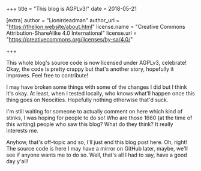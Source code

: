 +++
title = "This blog is AGPLv3!"
date = 2018-05-21

[extra]
author = "Lionirdeadman"
author_url = "https://thelion.website/about.html"
license.name = "Creative Commons Attribution-ShareAlike 4.0 International"
license.url = "https://creativecommons.org/licenses/by-sa/4.0/"

+++

This whole blog's source code is now licensed under AGPLv3, celebrate! Okay, the code is pretty crappy but that's another story, hopefully it improves. Feel free to contribute!
<!-- more -->

I may have broken some things with some of the changes I did but I think it's okay. At least, when I tested locally, who knows what'll happen once this thing goes on Neocities. Hopefully nothing otherwise that'd suck.

I'm still waiting for someone to actually comment on here which kind of stinks, I was hoping for people to do so! Who are those 1660 (at the time of this writing) people who saw this blog? What do they think? It really interests me.

Anyhow, that's off-topic and so, I'll just end this blog post here. Oh, right! The source code is here I may have a mirror on GitHub later, maybe, we'll see if anyone wants me to do so. Well, that's all I had to say, have a good day y'all!

